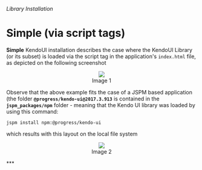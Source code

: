 _Library Installation_
# Simple (via script tags)

**Simple** KendoUI installation describes the case where the KendoUI Library (or its subset) is loaded via the script tag in the application's `index.html` file, as depicted on the following screenshot

<p align=center>
  <img src="https://user-images.githubusercontent.com/2712405/30776582-e31c3278-a076-11e7-887f-56f594a8a5f4.png"></img>
<br>
Image 1
</p>

Observe that the above example fits the case of a JSPM based application (the folder **`@progress/kendo-ui@2017.3.913`** is contained in the **`jspm_packages/npm`** folder - meaning that the Kendo UI library was loaded by using this command:

 ```
jspm install npm:@progress/kendo-ui

```

which results with this layout on the local file system

<p align=center>
  <img src="https://user-images.githubusercontent.com/2712405/30776688-e97d9984-a078-11e7-8860-134efcc229d8.png"></img>
 <br>
 Image 2
</p>
***